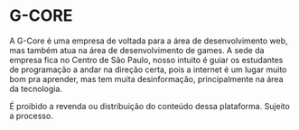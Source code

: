 # G-CORE

A G-Core é uma empresa de voltada para a área de desenvolvimento web, mas também atua na área de desenvolvimento de games. A sede da empresa fica no Centro de São Paulo, 
nosso intuito é guiar os estudantes de programação a andar na direção certa, pois a internet é um lugar muito bom pra aprender, mas tem muita desinformação, 
principalmente na área da tecnologia.

É proibido a revenda ou distribuição do conteúdo dessa plataforma. Sujeito a processo.
